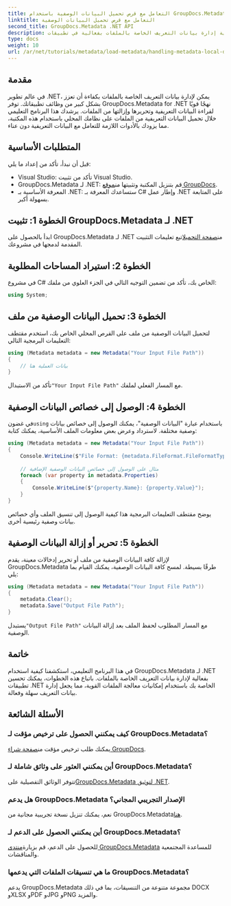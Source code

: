 ```yaml
---
title: التعامل مع قرص تحميل البيانات الوصفية باستخدام GroupDocs.Metadata في .NET
linktitle: التعامل مع قرص تحميل البيانات الوصفية
second_title: GroupDocs.Metadata .NET API
description: اكتشف كيفية إدارة بيانات التعريف الخاصة بالملفات بفعالية في تطبيقات .NET باستخدام GroupDocs.Metadata. يرشدك هذا الدليل الشامل خلال عملية التثبيت، والوصول إلى خصائص البيانات التعريفية.
type: docs
weight: 10
url: /ar/net/tutorials/metadata/load-metadata/handling-metadata-local-disk/
---
```

## مقدمة

في عالم تطوير .NET، يمكن لإدارة بيانات التعريف الخاصة بالملفات بكفاءة أن تعزز بشكل كبير من وظائف تطبيقاتك. توفر GroupDocs.Metadata for .NET نهجًا قويًا لقراءة البيانات التعريفية وتحريرها وإزالتها من الملفات. يرشدك هذا البرنامج التعليمي خلال تحميل البيانات التعريفية من الملفات على نظامك المحلي باستخدام هذه المكتبة، مما يزودك بالأدوات اللازمة للتعامل مع البيانات التعريفية دون عناء.

## المتطلبات الأساسية

قبل أن نبدأ، تأكد من إعداد ما يلي:

- Visual Studio: تأكد من تثبيت Visual Studio.
-  GroupDocs.Metadata لـ .NET: قم بتنزيل المكتبة وتثبيتها من[موقع GroupDocs](https://releases.groupdocs.com/metadata/net/).
- المعرفة الأساسية بـ .NET: ستساعدك المعرفة بـ C# وإطار عمل .NET على المتابعة بسهولة أكبر.

## الخطوة 1: تثبيت GroupDocs.Metadata لـ .NET

 ابدأ بالحصول على GroupDocs.Metadata لـ .NET من[صفحة التحميل](https://releases.groupdocs.com/metadata/net/)اتبع تعليمات التثبيت المقدمة لدمجها في مشروعك.

## الخطوة 2: استيراد المساحات المطلوبة

في مشروع C# الخاص بك، تأكد من تضمين التوجيه التالي في الجزء العلوي من ملفك:

```csharp
using System;
```

## الخطوة 3: تحميل البيانات الوصفية من ملف

لتحميل البيانات الوصفية من ملف على القرص المحلي الخاص بك، استخدم مقتطف التعليمات البرمجية التالي:

```csharp
using (Metadata metadata = new Metadata("Your Input File Path"))
{
    // بيانات العملية هنا
}
```

 تأكد من الاستبدال`"Your Input File Path"` مع المسار الفعلي لملفك.

## الخطوة 4: الوصول إلى خصائص البيانات الوصفية

 في غضون`using` باستخدام عبارة "البيانات الوصفية"، يمكنك الوصول إلى خصائص بيانات وصفية مختلفة. لاسترداد وعرض بعض معلومات الملف الأساسية، يمكنك كتابة:

```csharp
using (Metadata metadata = new Metadata("Your Input File Path"))
{
    Console.WriteLine($"File Format: {metadata.FileFormat.FileFormatType}");
    
    // مثال على الوصول إلى خصائص البيانات الوصفية الإضافية
    foreach (var property in metadata.Properties)
    {
        Console.WriteLine($"{property.Name}: {property.Value}");
    }
}
```

يوضح مقتطف التعليمات البرمجية هذا كيفية الوصول إلى تنسيق الملف وأي خصائص بيانات وصفية رئيسية أخرى. 

## الخطوة 5: تحرير أو إزالة البيانات الوصفية

لإزالة كافة البيانات الوصفية من ملف أو تحرير إدخالات معينة، يقدم GroupDocs.Metadata طرقًا بسيطة. لمسح كافة البيانات الوصفية، يمكنك القيام بما يلي:

```csharp
using (Metadata metadata = new Metadata("Your Input File Path"))
{
    metadata.Clear();
    metadata.Save("Output File Path");
}
```

 يستبدل`"Output File Path"` مع المسار المطلوب لحفظ الملف بعد إزالة البيانات الوصفية.

## خاتمة

في هذا البرنامج التعليمي، استكشفنا كيفية استخدام GroupDocs.Metadata لـ .NET بفعالية لإدارة بيانات التعريف الخاصة بالملفات. باتباع هذه الخطوات، يمكنك تحسين تطبيقات .NET الخاصة بك باستخدام إمكانيات معالجة الملفات القوية، مما يجعل إدارة بيانات التعريف سهلة وفعالة.

## الأسئلة الشائعة

### كيف يمكنني الحصول على ترخيص مؤقت لـ GroupDocs.Metadata؟
 يمكنك طلب ترخيص مؤقت من[صفحة شراء GroupDocs](https://purchase.groupdocs.com/temporary-license/).

### أين يمكنني العثور على وثائق شاملة لـ GroupDocs.Metadata؟
 تتوفر الوثائق التفصيلية على[GroupDocs.Metadata لتوثيق .NET](https://reference.groupdocs.com/metadata/net/).

### هل يدعم GroupDocs.Metadata الإصدار التجريبي المجاني؟
نعم، يمكنك تنزيل نسخة تجريبية مجانية من GroupDocs.Metadata[هنا](https://releases.groupdocs.com/).

### أين يمكنني الحصول على الدعم لـ GroupDocs.Metadata؟
 للحصول على الدعم، قم بزيارة[منتدى GroupDocs.Metadata](https://forum.groupdocs.com/c/metadata/14) للمساعدة المجتمعية والمناقشات.

### ما هي تنسيقات الملفات التي يدعمها GroupDocs.Metadata؟
يدعم GroupDocs.Metadata مجموعة متنوعة من التنسيقات، بما في ذلك DOCX وXLSX وPDF وJPG وPNG والمزيد.